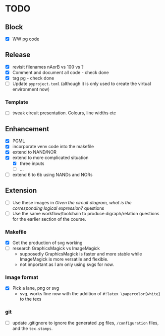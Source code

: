 # TODO

## Block

- [X] WW pg code

## Release

- [X] revisit filenames nAorB vs 100 vs ?
- [x] Comment and document all code - check done
- [x] tag pg - check done
- [ ] Update `pyproject.toml` (although it is only used to create the virtual environment now)

### Template

- [ ] tweak circuit presentation. Colours, line widths etc

## Enhancement

- [x] PGML
- [x] incorporate venv code into the makefile
- [x] extend to NAND/NOR
- [x] extend to more complicated situation
    * [x] three inputs
    * [ ] ...
- [ ] extend 6 to 6b using NANDs and NORs

## Extension

- [ ] Use these images in _Given the circuit diagram, what is the corresponding logical expression?_ questions
- [ ] Use the same workflow/toolchain to produce digraph/relation questions for the earlier section of the course.

### Makefile

- [x] Get the production of svg working
- [ ] research GraphicsMagick vs ImageMagick
    * supposedly GraphicsMagick is faster and more stable while ImageMagick is more versatile and flexible.
    * not important as I am only using svgs for now.

### Image format

- [x] Pick a lane, png or svg
    * svg, works fine now with the addition of `#!latex \papercolor{white}` to the texs

### git

- [ ] update .gitignore to ignore the generated .pg files, `/configuration` files, and the `tex.stamps`.
